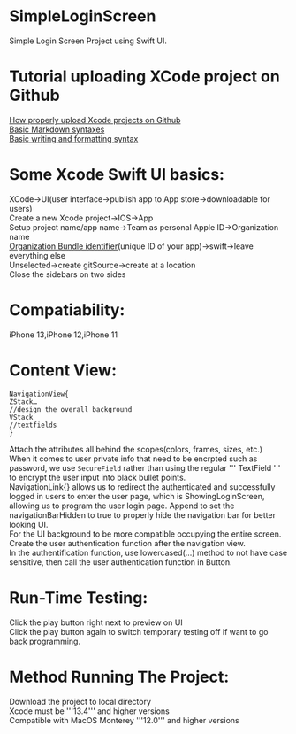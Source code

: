 # SimpleLoginScreen
Simple Login Screen Project using Swift UI. <br/>
# Tutorial uploading XCode project on Github
[How properly upload Xcode projects on Github](http://irenebosque.com/how-to-xcode-and-github/)<br/>
[Basic Markdown syntaxes](https://github.com/adam-p/markdown-here/wiki/Markdown-Cheatsheet)<br/>
[Basic writing and formatting syntax](https://docs.github.com/en/get-started/writing-on-github/getting-started-with-writing-and-formatting-on-github/basic-writing-and-formatting-syntax)
# Some Xcode Swift UI basics: 
XCode->UI(user interface->publish app to App store->downloadable for users)<br/>
Create a new Xcode project->IOS->App<br/>
Setup project name/app name->Team as personal Apple ID->Organization name<br/>
<ins>Organization Bundle identifier</ins>(unique ID of your app)->swift->leave everything else<br/>
Unselected->create gitSource->create at a location<br/>
Close the sidebars on two sides<br/>
# Compatiability: 
iPhone 13,iPhone 12,iPhone 11
# Content View:
    NavigationView{
    ZStack…
    //design the overall background
    VStack
    //textfields 
    }
Attach the attributes all behind the scopes(colors, frames, sizes, etc.)<br/>
When it comes to user private info that need to be encrpted such as password, we use
`SecureField`
rather than using the regular
'''
    TextField
'''
to encrypt the user input into black bullet points. <br/>
    NavigationLink{}
allows us to redirect the authenticated and successfully logged in users to enter the user page, which is ShowingLoginScreen, allowing us to program the user login page. Append to set the navigationBarHidden to true to properly hide the navigation bar for better looking UI. <br/>
For the UI background to be more compatible occupying the entire screen. <br/>
Create the user authentication function after the navigation view. <br/>
In the authentification function, use 
    lowercased(...)
method to not have case sensitive, then call the user authentication function in Button. 
# Run-Time Testing:
Click the play button right next to preview on UI <br/>
Click the play button again to switch temporary testing off if want to go back programming. 
# Method Running The Project:
Download the project to local directory<br/>
Xcode must be '''13.4''' and higher versions<br/>
Compatible with MacOS Monterey '''12.0''' and higher versions<br/>






    









